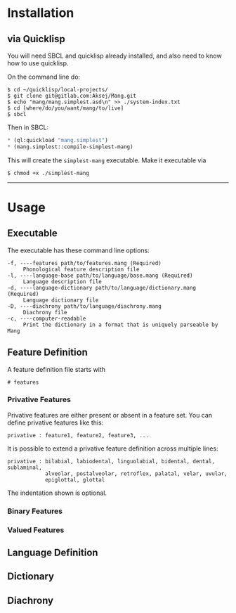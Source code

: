 # Installation
## via Quicklisp
You will need SBCL and quicklisp already installed, and also need to know how to
use quicklisp.

On the command line do:

```
$ cd ~/quicklisp/local-projects/
$ git clone git@gitlab.com:Aksej/Mang.git
$ echo "mang/mang.simplest.asd\n" >> ./system-index.txt
$ cd [where/do/you/want/mang/to/live]
$ sbcl
```

Then in SBCL:

```lisp
* (ql:quickload "mang.simplest")
* (mang.simplest::compile-simplest-mang)
```

This will create the `simplest-mang` executable. Make it executable via

```
$ chmod +x ./simplest-mang
```

***

# Usage
## Executable
The executable has these command line options:

```
-f, ----features path/to/features.mang (Required)                      
     Phonological feature description file
-l, ----language-base path/to/language/base.mang (Required)            
     Language description file
-d, ----language-dictionary path/to/language/dictionary.mang (Required)
     Language dictionary file
-D, ----diachrony path/to/language/diachrony.mang                      
     Diachrony file
-c, ----computer-readable                                              
     Print the dictionary in a format that is uniquely parseable by Mang
```

## Feature Definition
A feature definition file starts with

```
# features
```

### Privative Features
Privative features are either present or absent in a feature set. You can define
privative features like this:

```
privative : feature1, feature2, feature3, ...
```

It is possible to extend a privative feature definition across multiple lines:

```
privative : bilabial, labiodental, linguolabial, bidental, dental, sublaminal,
            alveolar, postalveolar, retroflex, palatal, velar, uvular,
            epiglottal, glottal
```

The indentation shown is optional.

### Binary Features

### Valued Features

## Language Definition

## Dictionary

## Diachrony
